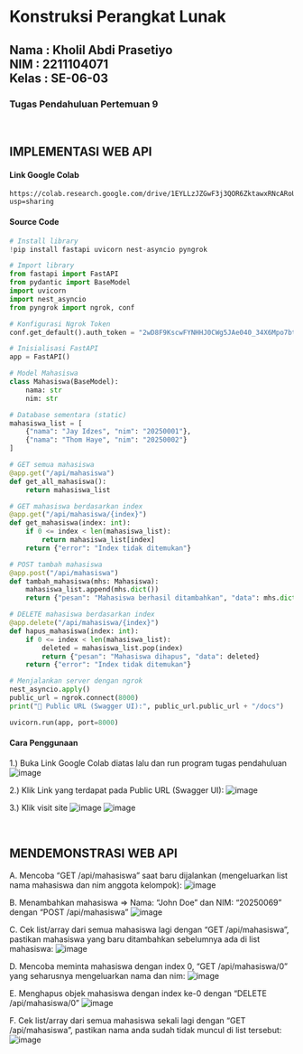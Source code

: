 <h1>Konstruksi Perangkat Lunak</h1>
<h2>Nama : Kholil Abdi Prasetiyo<br>NIM : 2211104071<br>Kelas : SE-06-03</h2>
<h3>Tugas Pendahuluan Pertemuan 9</h3>

<br>

## IMPLEMENTASI WEB API
#### Link Google Colab
```
https://colab.research.google.com/drive/1EYLLzJZGwF3j3QOR6ZktawxRNcARoUZo?usp=sharing
```

#### Source Code 
```py
# Install library
!pip install fastapi uvicorn nest-asyncio pyngrok

# Import library
from fastapi import FastAPI
from pydantic import BaseModel
import uvicorn
import nest_asyncio
from pyngrok import ngrok, conf

# Konfigurasi Ngrok Token
conf.get_default().auth_token = "2wD8F9KscwFYNHHJ0CWg5JAe040_34X6Mpo7btB4ZR9NLtqPf"

# Inisialisasi FastAPI
app = FastAPI()

# Model Mahasiswa
class Mahasiswa(BaseModel):
    nama: str
    nim: str

# Database sementara (static)
mahasiswa_list = [
    {"nama": "Jay Idzes", "nim": "20250001"},
    {"nama": "Thom Haye", "nim": "20250002"}
]

# GET semua mahasiswa
@app.get("/api/mahasiswa")
def get_all_mahasiswa():
    return mahasiswa_list

# GET mahasiswa berdasarkan index
@app.get("/api/mahasiswa/{index}")
def get_mahasiswa(index: int):
    if 0 <= index < len(mahasiswa_list):
        return mahasiswa_list[index]
    return {"error": "Index tidak ditemukan"}

# POST tambah mahasiswa
@app.post("/api/mahasiswa")
def tambah_mahasiswa(mhs: Mahasiswa):
    mahasiswa_list.append(mhs.dict())
    return {"pesan": "Mahasiswa berhasil ditambahkan", "data": mhs.dict()}

# DELETE mahasiswa berdasarkan index
@app.delete("/api/mahasiswa/{index}")
def hapus_mahasiswa(index: int):
    if 0 <= index < len(mahasiswa_list):
        deleted = mahasiswa_list.pop(index)
        return {"pesan": "Mahasiswa dihapus", "data": deleted}
    return {"error": "Index tidak ditemukan"}

# Menjalankan server dengan ngrok
nest_asyncio.apply()
public_url = ngrok.connect(8000)
print("🚀 Public URL (Swagger UI):", public_url.public_url + "/docs")

uvicorn.run(app, port=8000)
```

#### Cara Penggunaan
1.) Buka Link Google Colab diatas lalu dan run program tugas pendahuluan
![image](https://github.com/user-attachments/assets/e33002c8-b735-4ce1-9ded-1b6c31b0921e)

2.) Klik Link yang terdapat pada Public URL (Swagger UI):
![image](https://github.com/user-attachments/assets/f2000683-00ec-45d6-a978-7152c79d8c64)

3.) Klik visit site
![image](https://github.com/user-attachments/assets/60478f44-6739-4d38-a0e4-152e8bc509a7)
![image](https://github.com/user-attachments/assets/86a7e921-4a35-483f-939d-433f012a504e)

<br>

## MENDEMONSTRASI WEB API
A. Mencoba “GET /api/mahasiswa” saat baru dijalankan (mengeluarkan list nama mahasiswa dan nim anggota kelompok):
![image](https://github.com/user-attachments/assets/460fe751-0f13-41ef-9cd3-36d50f73e2f7)

B. Menambahkan mahasiswa => Nama: “John Doe” dan NIM: “20250069” dengan “POST /api/mahasiswa”
![image](https://github.com/user-attachments/assets/9628efa2-a15a-4933-9950-ccbcaac4b5a2)

C. Cek list/array dari semua mahasiswa lagi dengan “GET /api/mahasiswa”, pastikan mahasiswa yang baru ditambahkan sebelumnya ada di list mahasiswa:
![image](https://github.com/user-attachments/assets/08c9c42e-202c-497a-9236-c2b671d4bc8e)

D. Mencoba meminta mahasiswa dengan index 0, “GET /api/mahasiswa/0” yang seharusnya mengeluarkan nama dan nim:
![image](https://github.com/user-attachments/assets/08124b40-4c7a-49ef-baf1-0d1015183438)

E. Menghapus objek mahasiswa dengan index ke-0 dengan “DELETE /api/mahasiswa/0”
![image](https://github.com/user-attachments/assets/3a704db5-1a9a-4ee4-871a-767dfce648ed)

F. Cek list/array dari semua mahasiswa sekali lagi dengan “GET /api/mahasiswa”, pastikan nama anda sudah tidak muncul di list tersebut:
![image](https://github.com/user-attachments/assets/f1f684f3-fdf7-402e-81ea-65fae0f663e3)
